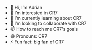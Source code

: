 - 👋 Hi, I’m Adrian 
- 👀 I’m interested in CR7
- 🌱 I’m currently learning about CR7
- 💞️ I’m looking to collaborate with CR7
- 📫 How to reach me CR7's goals
- 😄 Pronouns: CR7
- ⚡ Fun fact: big fan of CR7
<!---
adrianEP474/adrianEP474 is a ✨ special ✨ repository because its `README.md` (this file) appears on your GitHub profile.
You can click the Preview link to take a look at your changes.
--->
